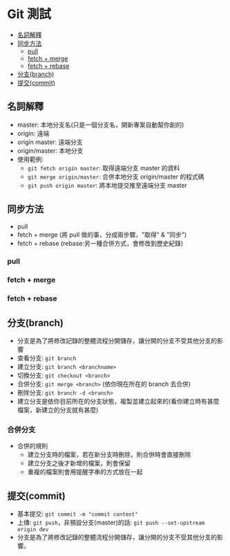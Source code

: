 # Git 測試
*  <a href="#名詞解釋">名詞解釋</a>
*  <a href="#同步方法">同步方法</a>
    *  <a href="#pull">pull</a>
    *  <a href="#fetch-merge">fetch + merge</a>
    *  <a href="#fetch-rebase">fetch + rebase</a>
*  <a href="#分支branch">分支(branch)</a>
*  <a href="#提交commit">提交(commit)</a>


## 名詞解釋
*  master: 本地分支名(只是一個分支名，開新專案自動幫你創的)
*  origin: 遠端
*  origin master: 遠端分支
*  origin/master: 本地分支
*  使用範例: 
    *  ```git fetch origin master```: 取得遠端分支 master 的資料
    *  ```git merge origin/master```: 合併本地分支 origin/master 的程式碼
    *  ```git push origin master```: 將本地提交推至遠端分支 master
## 同步方法
*  pull
*  fetch + merge (將 pull 做的事，分成兩步驟，"取得" & "同步")
*  fetch + rebase (rebase:另一種合併方式，會修改到歷史紀錄)

### pull

### fetch + merge

### fetch + rebase

## 分支(branch)
*  分支是為了將修改記錄的整體流程分開儲存，讓分開的分支不受其他分支的影響
*  查看分支: ```git branch```
*  建立分支: ```git branch <branchname>```
*  切換分支: ```git checkout <branch>```
*  合併分支: ```git merge <branch>``` (依你現在所在的 branch 去合併)
*  刪除分支: ```git branch -d <branch>```
*  建立分支是依你目前所在的分支狀態，複製並建立起來的(看你建立時有甚麼檔案，新建立的分支就有甚麼)

### 合併分支
*  合併的規則
    *  建立分支時的檔案，若在新分支時刪除，則合併時會直接刪除
    *  建立分支之後才新增的檔案，則會保留
    *  重複的檔案則會用提醒字串的方式放在一起

## 提交(commit)
*  基本提交: ```git commit -m "commit content"```
*  上傳: ```git push```，非預設分支(master)的話: ```git push --set-upstream origin dev```
*  分支是為了將修改記錄的整體流程分開儲存，讓分開的分支不受其他分支的影響。
